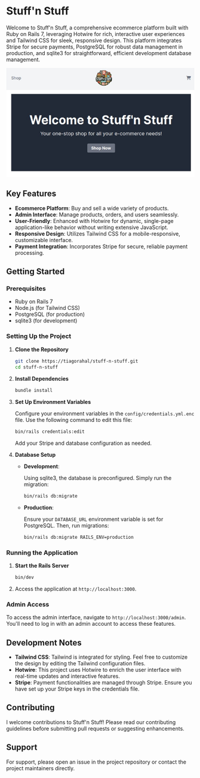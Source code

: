# Stuff'n Stuff

Welcome to Stuff'n Stuff, a comprehensive ecommerce platform built with Ruby on Rails 7, leveraging Hotwire for rich, interactive user experiences and Tailwind CSS for sleek, responsive design. This platform integrates Stripe for secure payments, PostgreSQL for robust data management in production, and sqlite3 for straightforward, efficient development database management.

![Stuff'n Stuff Screenshot](app/assets/images/screenshot.jpeg)

## Key Features

- **Ecommerce Platform**: Buy and sell a wide variety of products.
- **Admin Interface**: Manage products, orders, and users seamlessly.
- **User-Friendly**: Enhanced with Hotwire for dynamic, single-page application-like behavior without writing extensive JavaScript.
- **Responsive Design**: Utilizes Tailwind CSS for a mobile-responsive, customizable interface.
- **Payment Integration**: Incorporates Stripe for secure, reliable payment processing.

## Getting Started

### Prerequisites

- Ruby on Rails 7
- Node.js (for Tailwind CSS)
- PostgreSQL (for production)
- sqlite3 (for development)

### Setting Up the Project

1. **Clone the Repository**

   ```bash
   git clone https://tiagorahal/stuff-n-stuff.git
   cd stuff-n-stuff
   ```

2. **Install Dependencies**

   ```bash
   bundle install
   ```

3. **Set Up Environment Variables**

   Configure your environment variables in the `config/credentials.yml.enc` file. Use the following command to edit this file:

   ```bash
   bin/rails credentials:edit
   ```

   Add your Stripe and database configuration as needed.

4. **Database Setup**

   - **Development**:

     Using sqlite3, the database is preconfigured. Simply run the migration:

     ```bash
     bin/rails db:migrate
     ```

   - **Production**:

     Ensure your `DATABASE_URL` environment variable is set for PostgreSQL. Then, run migrations:

     ```bash
     bin/rails db:migrate RAILS_ENV=production
     ```

### Running the Application

1. **Start the Rails Server**

   ```bash
   bin/dev
   ```

2. Access the application at `http://localhost:3000`.

### Admin Access

To access the admin interface, navigate to `http://localhost:3000/admin`. You'll need to log in with an admin account to access these features.

## Development Notes

- **Tailwind CSS**: Tailwind is integrated for styling. Feel free to customize the design by editing the Tailwind configuration files.
- **Hotwire**: This project uses Hotwire to enrich the user interface with real-time updates and interactive features.
- **Stripe**: Payment functionalities are managed through Stripe. Ensure you have set up your Stripe keys in the credentials file.

## Contributing

I welcome contributions to Stuff'n Stuff! Please read our contributing guidelines before submitting pull requests or suggesting enhancements.

## Support

For support, please open an issue in the project repository or contact the project maintainers directly.
